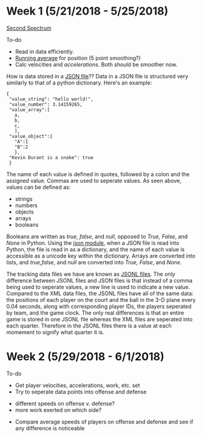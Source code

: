 # Week 1 (5/21/2018 - 5/25/2018)

[Second Spectrum](https://www.secondspectrum.com/)

To-do
* Read in data efficiently. 
* [Running average](https://en.wikipedia.org/wiki/Moving_average) for position (5 point smoothing?)
* Calc velocities and *accelerations*. Both should be smoother now. 

How is data stored in a [JSON file](http://www.json.org/)??
Data in a JSON file is structured very similarly to that of a python dictionary.  Here's an example:
```
{ 
 "value_string": "hello world!",
 "value_number": 3.14159265,
 "value_array":[
   a, 
   b, 
   c, 
   ],
 "value_object":{ 
   "A":1 
   "B":2 
   }, 
 "Kevin Durant is a snake": true
 }
```
The name of each value is defined in quotes, followed by a colon and the assigned value.  Commas are used to seperate values. As seen above, values can be defined as:
* strings
* numbers
* objects
* arrays
* booleans 


Booleans are written as *true, false*, and *null*, opposed to *True, False*, and *None* in Python.  Using the [json module](https://docs.python.org/2/library/json.html), when a JSON file is read into Python, the file is read in as a dictionary, and the name of each value is accessible as a unicode key within the dictionary.  Arrays are converted into lists, and *true,false*, and *null* are converted into *True, False*, and *None*. 

The tracking data files we have are known as [JSONL files](http://jsonlines.org/).  The only difference between JSONL files and JSON files is that instead of a comma being used to seperate values, a new line is used to indicate a new value.  Compared to the XML data files, the JSONL files have all of the same data: the positions of each player on the court and the ball in the 3-D plane every 0.04 seconds, along with corresponding player IDs, the players seperated by team, and the game clock.  The only real differences is that an entire game is stored in one JSONL file whereas the XML files are seperated into each quarter.  Therefore in the JSONL files there is a value at each momement to signify what quarter it is.



# Week 2 (5/29/2018 - 6/1/2018)

To-do
* Get player velocities, accelerations, work, etc. set
* Try to seperate data points into offense and defense
 + different speeds on offense v. defense?
 + more work exerted on which side?
* Compare average speeds of players on offense and defense and see if any difference is noticeable
